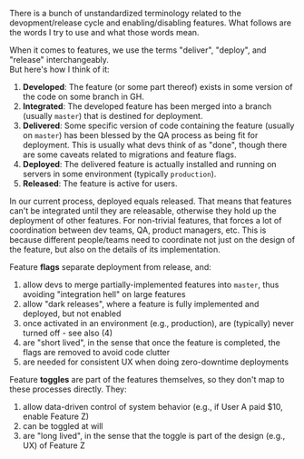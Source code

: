 There is a bunch of unstandardized terminology
related to the devopment/release cycle
and enabling/disabling features.
What follows are the words I try to use
and what those words mean.

When it comes to features, 
we use the terms "deliver", "deploy", and "release" interchangeably.  
But here's how I think of it:

1. **Developed**: The feature (or some part thereof) exists in some version of the code on some branch in GH.
2. **Integrated**: The developed feature has been merged into a branch (usually `master`) that is destined for deployment.
3. **Delivered**: Some specific version of code containing the feature (usually on `master`) has been blessed by the QA process as being fit for deployment.  This is usually what devs think of as "done", though there are some caveats related to migrations and feature flags.
4. **Deployed**: The delivered feature is actually installed and running on servers in some environment (typically `production`).
5. **Released**: The feature is active for users.

In our current process, 
deployed equals released.
That means that features 
can't be integrated 
until they are releasable, 
otherwise they hold up
the deployment of other features. 
For non-trivial features,
that forces a lot of coordination
between dev teams, QA, product managers, etc.
This is because different people/teams
need to coordinate not just on the design of the feature,
but also on the details of its implementation.

Feature **flags** separate deployment from release, and:
1. allow devs to merge partially-implemented features into `master`, 
thus avoiding "integration hell" on large features
2. allow "dark releases", 
where a feature is fully implemented and deployed, 
but not enabled
3. once activated in an environment (e.g., production), 
are (typically) never turned off - see also (4)
4. are "short lived", 
in the sense that once the feature is completed, 
the flags are removed to avoid code clutter
5. are needed for consistent UX when doing zero-downtime deployments

Feature **toggles** are part of the features themselves, 
so they don't map to these processes directly.  They:
1. allow data-driven control of system behavior (e.g., if User A paid $10, enable Feature Z)
2. can be toggled at will
3. are "long lived", in the sense that the toggle is part of the design (e.g., UX) of Feature Z
